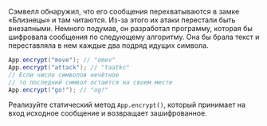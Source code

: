 
Сэмвелл обнаружил, что его сообщения перехватываются в замке «Близнецы» и там читаются. Из-за этого их атаки перестали быть внезапными. Немного подумав, он разработал программу, которая бы шифровала сообщения по следующему алгоритму. Она бы брала текст и переставляла в нем каждые два подряд идущих символа.

```java
App.encrypt("move"); // "omev"
App.encrypt("attack"); // "taatkc"
// Если число символов нечётное
// то последний символ остается на своем месте
App.encrypt("go!"); // "og!"
```

Реализуйте статический метод `App.encrypt()`, который принимает на вход исходное сообщение и возвращает зашифрованное.
